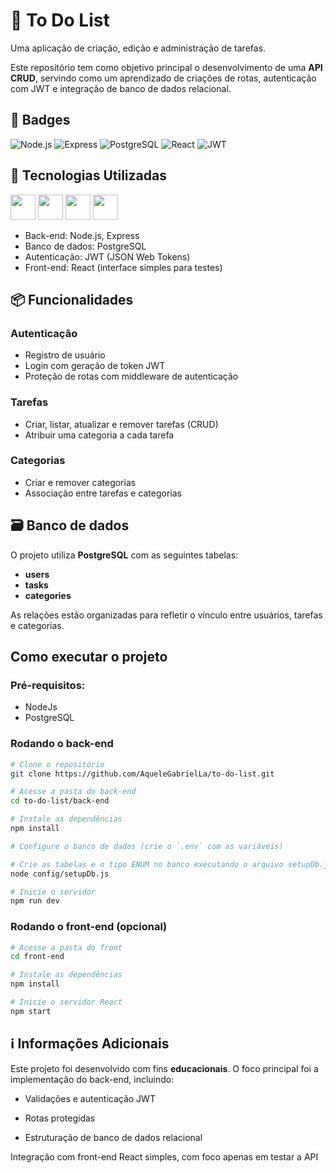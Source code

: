 # 📝 To Do List

Uma aplicação de criação, edição e administração de tarefas.

Este repositório tem como objetivo principal o desenvolvimento de uma **API CRUD**, servindo como um aprendizado de criações de rotas, autenticação com JWT e integração de banco de dados relacional.


## 🔖 Badges

![Node.js](https://img.shields.io/badge/Node.js-339933?style=for-the-badge&logo=nodedotjs&logoColor=white)
![Express](https://img.shields.io/badge/Express.js-000000?style=for-the-badge&logo=express&logoColor=white)
![PostgreSQL](https://img.shields.io/badge/PostgreSQL-336791?style=for-the-badge&logo=postgresql&logoColor=white)
![React](https://img.shields.io/badge/React-20232A?style=for-the-badge&logo=react&logoColor=61DAFB)
![JWT](https://img.shields.io/badge/JWT-black?style=for-the-badge&logo=JSON%20web%20tokens)

## 🔧 Tecnologias Utilizadas

<p align="left">
  <img src="https://cdn.jsdelivr.net/gh/devicons/devicon/icons/nodejs/nodejs-original.svg" width="40px" />
  <img src="https://cdn.jsdelivr.net/gh/devicons/devicon/icons/express/express-original.svg" width="40px" />
  <img src="https://cdn.jsdelivr.net/gh/devicons/devicon/icons/postgresql/postgresql-original.svg" width="40px" />
  <img src="https://cdn.jsdelivr.net/gh/devicons/devicon/icons/react/react-original.svg" width="40px" />
</p>

- Back-end: Node.js, Express
- Banco de dados: PostgreSQL
- Autenticação: JWT (JSON Web Tokens)
- Front-end: React (interface simples para testes)

## 📦 Funcionalidades 

### Autenticação
- Registro de usuário
- Login com geração de token JWT
- Proteção de rotas com middleware de autenticação

### Tarefas
- Criar, listar, atualizar e remover tarefas (CRUD)
- Atribuir uma categoria a cada tarefa

### Categorias

- Criar e remover categorias
- Associação entre tarefas e categorias


## 🗃️ Banco de dados

O projeto utiliza **PostgreSQL** com as seguintes tabelas:

- **users**
- **tasks**
- **categories**

As relações estão organizadas para refletir o vínculo entre usuários, tarefas e categorias.

## Como executar o projeto

### Pré-requisitos:
- NodeJs
- PostgreSQL

### Rodando o back-end
```bash
# Clone o repositório
git clone https://github.com/AqueleGabrielLa/to-do-list.git

# Acesse a pasta do back-end
cd to-do-list/back-end

# Instale as dependências
npm install

# Configure o banco de dados (crie o `.env` com as variáveis)

# Crie as tabelas e o tipo ENUM no banco executando o arquivo setupDb.js
node config/setupDb.js

# Inicie o servidor
npm run dev
```

### Rodando o front-end (opcional)

```bash
# Acesse a pasta do front
cd front-end

# Instale as dependências
npm install

# Inicie o servidor React
npm start
```


## ℹ️ Informações Adicionais
Este projeto foi desenvolvido com fins **educacionais**.
O foco principal foi a implementação do back-end, incluindo:

- Validações e autenticação JWT

- Rotas protegidas

- Estruturação de banco de dados relacional

Integração com front-end React simples, com foco apenas em testar a API